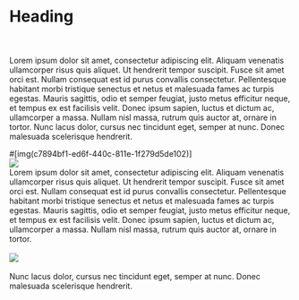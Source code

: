 # Heading

<br />
<br />
Lorem ipsum dolor sit amet, consectetur adipiscing elit. Aliquam venenatis ullamcorper risus quis
aliquet. Ut hendrerit tempor suscipit. Fusce sit amet orci est. Nullam consequat est id purus
convallis consectetur. Pellentesque habitant morbi tristique senectus et netus et malesuada fames ac
turpis egestas. Mauris sagittis, odio et semper feugiat, justo metus efficitur neque, et tempus ex
est facilisis velit. Donec ipsum sapien, luctus et dictum ac, ullamcorper a massa. Nullam nisl
massa, rutrum quis auctor at, ornare in tortor. Nunc lacus dolor, cursus nec tincidunt eget, semper
at nunc. Donec malesuada scelerisque hendrerit.

#[img(c7894bf1-ed6f-440c-811e-1f279d5de102)]
<br />
<img src="/image/raw/c7894bf1-ed6f-440c-811e-1f279d5de102">
<br />
Lorem ipsum dolor sit amet, consectetur adipiscing elit. Aliquam venenatis ullamcorper risus quis
aliquet. Ut hendrerit tempor suscipit. Fusce sit amet orci est. Nullam consequat est id purus
convallis consectetur. Pellentesque habitant morbi tristique senectus et netus et malesuada fames ac
turpis egestas. Mauris sagittis, odio et semper feugiat, justo metus efficitur neque, et tempus ex
est facilisis velit. Donec ipsum sapien, luctus et dictum ac, ullamcorper a massa. Nullam nisl
massa, rutrum quis auctor at, ornare in tortor.
<br />
<br />
<img src="/image/raw/676bd0d8-f472-4396-a388-0c4315539303">
<br />
<br />
Nunc lacus dolor, cursus nec tincidunt eget, semper at nunc. Donec malesuada scelerisque hendrerit.
